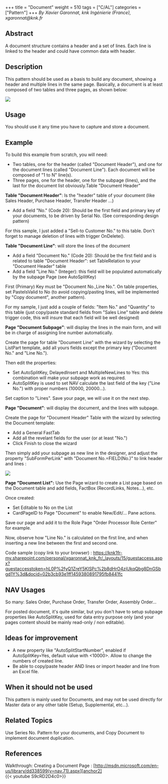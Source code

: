 +++
title = "Document"
weight = 510
tags = ["C/AL"]
categories = ["Pattern"]
+++
_By Xavier Garonnat, knk Ingénierie (France), xgaronnat@knk.fr_

## Abstract

A document structure contains a header and a set of lines. Each line is linked to the header and could have common data with header.

## Description

This pattern should be used as a basis to build any document, showing a header and multiple lines in the same page. Basically, a document is at least composed of two tables and three pages, as shown below:

[![ ][image0]][anchor0]

## Usage

You should use it any time you have to capture and store a document.

## Example 

To build this example from scratch, you will need:

* Two tables, one for the header (called "Document Header"), and one for the document lines (called "Document Line"). Each document will be composed of "1 to N" line(s).
* Three pages, one for the header, one for the subpage (lines), and the last for the document list obviously.Table "Document Header"

**Table "Document Header"**: Is the "header" table of your document (like Sales Header, Purchase Header, Transfer Header ...) 

* Add a field "No." (Code 20): Should be the first field and primary key of your documents, to be driven by Serial No. (See corresponding design pattern)

For this sample, I just added a "Sell-to Customer No." to this table. Don't forget to manage deletion of lines with trigger OnDelete().

**Table "Document Line"**: will store the lines of the document 

* Add a field "Document No." (Code 20): Should be the first field and is related to table "Document Header": set TableRelation to your "Document Header" table
* Add a field "Line No." (Integer): this field will be populated automatically by the subpage Page (see AutoSplitKey)

First (Primary) Key must be "Document No.,Line No.". On table properties, set PasteIsValid to No (to avoid copying/pasting lines, will be implemented by "Copy document", another pattern).

For my sample, I just add a couple of fields: "Item No." and "Quantity" to this table (just copy/paste standard fields from "Sales Line" table and delete trigger code, this will insure that each field will be well designed)

**Page "Document Subpage"**: will display the lines in the main form, and will be in charge of assigning line number automatically.

Create the page for table "Document Line" with the wizard by selecting the ListPart template, add all yours fields except the primary key ("Document No." and "Line No.").  
  
Then edit the properties: 

* Set AutoSplitKey, DelayedInsert and MultipleNewLines to Yes: this combination will make your subpage work as required. 
* AutoSplitKey is used to set NAV calculate the last field of the key ("Line No.") with proper numbers (10000, 20000...).

Set caption to "Lines". Save your page, we will use it on the next step.

**Page "Document"**: will display the document, and the lines with subpage.

Create the page for "Document Header" Table with the wizard by selecting the Document template:

* Add a General FastTab
* Add all the revelant fields for the user (or at least "No.")
* Click Finish to close the wizard

Then simply add your subpage as new line in the designer, and adjust the property "SubFormPerLink" with "Document No.=FIELD(No.)" to link header and lines :

[![ ][image1]][anchor1]

**Page "Document List":** Use the Page wizard to create a List page based on the Document table and add fields, FactBox (RecordLinks, Notes...), etc. 

Once created:

* Set Editable to No on the List
* CardPageID to Page "Document" to enable New/Edit/... Pane actions.

Save our page and add it to the Role Page "Order Processor Role Center" for example. 

Now, observe how "Line No." is calculated on the first line, and when inserting a new line between the first and second one.

Code sample (copy link to your browser) : https://knk1fr-my.sharepoint.com/personal/xgaronnat_knk_fr/_layouts/15/guestaccess.aspx?guestaccesstoken=hL0P%2fyQ1ZreY5KlSPc%2b8dHrO4zjUkqQbg8DnGSbgd1Y%3d&docid=02b3cb93e1ff1459380891795fb8441fc

## NAV Usages

So many: Sales Order, Purchase Order, Transfer Order, Assembly Order...

For posted document, it's quite similar, but you don't have to setup subpage properties like AutoSplitKey, used for data entry purpose only (and your pages content should be mainly read-only / non editable).

## Ideas for improvement

* A new property like "AutoSplitStartNumber", enabled if AutoSplitKey=Yes, default value with <10000\>. Allow to change the numbers of created line.
* Be able to copy/paste header AND lines or import header and line from an Excel file.

## When it should not be used

This pattern is mainly used for Documents, and may not be used directly for Master data or any other table (Setup, Supplemental, etc...).

## Related Topics

Use Series No. Pattern for your documents, and Copy Document to implement document duplication.

## References

Walkthrough: Creating a Document Page : [http://msdn.microsoft.com/en-us/library/dd338599(v=nav.71).aspx][anchor2]  
{{< youtube S9cRD2D4c0>}}



[anchor0]: 0005.Document-Pattern-UML-Class-Diagram.jpg
[anchor1]: 2086.Design-Pattern-Document-SubPage-Properties.png
[anchor2]: http://msdn.microsoft.com/en-us/library/dd338599(v=nav.71).aspx "http://msdn.microsoft.com/en-us/library/dd338599(v=nav.71).aspx"
[anchor3]: https://www.youtube.com/watch?v=S9cRD2D4c_0&list=PLhZ3P-LY7CqmVszuvtJLujFyHpsVN0U_w&index=27


[image0]: 0005.Document-Pattern-UML-Class-Diagram.jpg
[image1]: 2086.Design-Pattern-Document-SubPage-Properties.png
